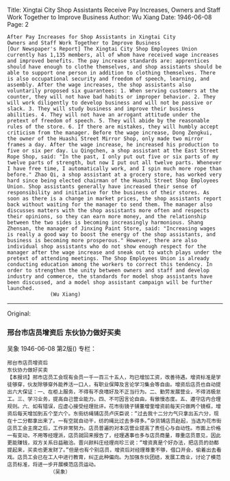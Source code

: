 Title: Xingtai City Shop Assistants Receive Pay Increases, Owners and Staff Work Together to Improve Business
Author: Wu Xiang
Date: 1946-06-08
Page: 2

    After Pay Increases for Shop Assistants in Xingtai City
    Owners and Staff Work Together to Improve Business
    [Our Newspaper's Report] The Xingtai City Shop Employees Union currently has 1,135 members, all of whom have received wage increases and improved benefits. The pay increase standards are: apprentices should have enough to clothe themselves, and shop assistants should be able to support one person in addition to clothing themselves. There is also occupational security and freedom of speech, learning, and assembly. After the wage increases, the shop assistants also voluntarily proposed six guarantees: 1. When serving customers at the counter, they will not have bad habits or improper behavior. 2. They will work diligently to develop business and will not be passive or slack. 3. They will study business and improve their business abilities. 4. They will not have an arrogant attitude under the pretext of freedom of speech. 5. They will abide by the reasonable rules of the store. 6. If there are mistakes, they will humbly accept criticism from the manager. Before the wage increase, Dong Zengkui, the owner of the Huashi Street Mirror Shop, only made two mirror frames a day. After the wage increase, he increased his production to five or six per day. Lu Qingchen, a shop assistant at the East Street Rope Shop, said: "In the past, I only put out five or six parts of my twelve parts of strength, but now I put out all twelve parts. Whenever I have free time, I automatically work, and I spin much more rope than before." Zhao Qi, a shop assistant at a grocery store, has worked very hard since being elected chairman of the Huashi Street Shop Employees Union. Shop assistants generally have increased their sense of responsibility and initiative for the business of their stores. As soon as there is a change in market prices, the shop assistants report back without waiting for the manager to send them. The manager also discusses matters with the shop assistants more often and respects their opinions, so they can earn more money, and the relationship between the two sides is becoming increasingly harmonious. Shang Zhensan, the manager of Jinxing Paint Store, said: "Increasing wages is really a good way to boost the energy of the shop assistants, and business is becoming more prosperous." However, there are also individual shop assistants who do not show enough respect for the manager after the wage increase and sneak out to watch plays under the pretext of attending meetings. The Shop Employees Union is already conducting education among the workers to correct this tendency. In order to strengthen the unity between owners and staff and develop industry and commerce, the standards for model shop assistants have been discussed, and a model shop assistant campaign will be further launched.
                  (Wu Xiang)



<hr /> 

Original: 


### 邢台市店员增资后  东伙协力做好买卖
吴象
1946-06-08
第2版()
专栏：

    邢台市店员增资后
    东伙协力做好买卖
    【本报讯】邢市店员工会现有会员一千一百三十五人，均已增加工资，改善待遇。增资标准是学徒够穿，伙友除够穿外能养活一口人，有职业保障及言论学习集会等自由。增资后店员也自动提出六大保证：一、在柜上服务，不得有不良嗜好及不正当行为。二、勤劳发展营业，不得消极怠工。三、学习业务，提高自己营业能力。四、不可因言论自由，有傲慢态度。五、遵守店内合理规则。六、如有错误，应虚心接受经理批评。花市街镜子铺董增奎增资前每天只做两个镜框，增资后每天增加到五个至六个。东街纺绳铺店员卢庆臣说：“过去我十二分力气只拿出五六分，现在十二分都拿出来了。一有空就自动干，纺的绳比过去多得多。”杂货铺店员赵起，当选为花市街店员工会主席之后，工作非常努力。店员普遍的对本店营业提高了责任心与自动性。市面上价格一有变动，不用等经理派，店员就回来报告了，经理遇事也多与店员商量，尊重店员意见，因此更能赚钱，双方关系日益融洽。晋兴颜料庄经理尚珍三说：“增资真是个好办法，把店员的劲都提起来，买卖也更发财了。”但是也有个别店员，增资后对经理尊重不够，借口开会，偷着出去看戏。店员工会已在工人中进行教育，纠正此种偏向。为加强东伙团结，发展工商业，讨论了模范店员标准，将进一步开展模范店员运动。
                  （吴象）
